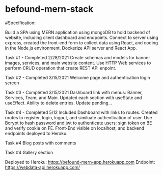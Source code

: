# befound-mern-stack

#Specification:

Build a SPA using MERN application using mongoDB to hold backend of website, including client dashboard and endpoints. Connect to server using express, created the front-end form to collect data using React, and coding in the Node.js environment. Dockerize API server and React App.

Task #1 - Completed 2/28/2021
Create schemas and models for banner images, services, and main website content.  Use HTTP Web services to perform CRUD operation that create REST API enpoint.  

Task #2 - Completed 3/15/2021
Welcome page and authentication login screen

Task #3 - Completed 3/15/2021
Dashboard link with menus:  Banner, Services, Team, and Main.  Updated each section with useState and useEffect.  Ability to delete entries.  Update pending...

Task #4 - Completed 5/12
Included Dashboard with links to routes.  Created routes to register, login, logout, and similuate authentication of user.  Use Bcrypt to hash password and jwt to authenticate users; sign token on BE and verify cookie on FE.  Front-End visible on localhost, and backend endpoints deployed to Heroku.

Task #4
Blog posts with comments

Task #4
Gallery section

Deployed to Heroku: https://befound-mern-app.herokuapp.com
Endpoint: https://webdata-api.herokuapp.com/
